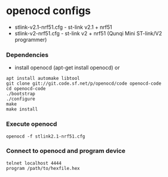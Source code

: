# openocd configs
- stlink-v2.1-nrf51.cfg - st-link v2.1 + nrf51
- stlink-v2-nrf51.cfg - st-link v2 + nrf51  (Qunqi Mini ST-link/V2 programmer)

### Dependencies
- install openocd (apt-get install openocd)
or
```
apt install automake libtool
git clone git://git.code.sf.net/p/openocd/code openocd-code
cd openocd-code
./bootstrap
./configure
make
make install
```
### Execute openocd
```
openocd -f stlink2.1-nrf51.cfg
```
### Connect to openocd and program device
```
telnet localhost 4444
program /path/to/hexfile.hex
```
